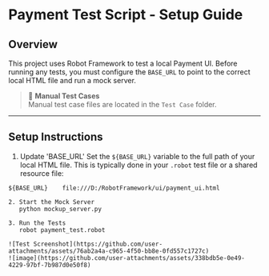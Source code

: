 # Payment Test Script - Setup Guide

## Overview

This project uses Robot Framework to test a local Payment UI. Before running any tests, you must configure the `BASE_URL` to point to the correct local HTML file and run a mock server.

> 📁 **Manual Test Cases**  
Manual test case files are located in the `Test Case` folder.
---

## Setup Instructions

1. Update 'BASE_URL'
Set the `${BASE_URL}` variable to the full path of your local HTML file. This is typically done in your `.robot` test file or a shared resource file:

```robot
${BASE_URL}    file:///D:/RobotFramework/ui/payment_ui.html

2. Start the Mock Server
   python mockup_server.py

3. Run the Tests
   robot payment_test.robot

![Test Screenshot](https://github.com/user-attachments/assets/76ab2a4a-c965-4f50-bb8e-0fd557c1727c)
![image](https://github.com/user-attachments/assets/338bdb5e-0e49-4229-97bf-7b987d0e50f8)


